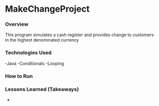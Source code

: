 # MakeChangeProject

### Overview

This program simulates a cash register and provides change to customers in the highest denominated currency

### Technologies Used

-Java
-Conditionals
-Looping

### How to Run

### Lessons Learned (Takeaways)

-
